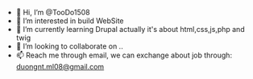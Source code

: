 - 👋 Hi, I’m @TooDo1508
- 👀 I’m interested in build WebSite 
- 🌱 I’m currently learning Drupal actually it's about html,css,js,php and twig
- 💞️ I’m looking to collaborate on ..
- 📫 Reach me through email, we can exchange about job through: duongnt.ml08@gmail.com

<!---
TooDo1508/TooDo1508 is a ✨ special ✨ repository because its `README.md` (this file) appears on your GitHub profile.
You can click the Preview link to take a look at your changes.
--->
